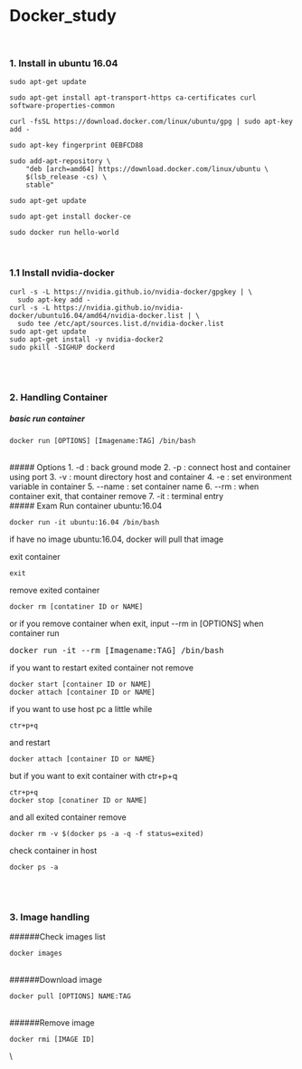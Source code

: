 # Docker_study<br><br>
### 1. Install in ubuntu 16.04
<pre><code>sudo apt-get update</code></pre>
<pre><code>sudo apt-get install apt-transport-https ca-certificates curl software-properties-common</code></pre>
<pre><code>curl -fsSL https://download.docker.com/linux/ubuntu/gpg | sudo apt-key add -</code></pre>
<pre><code>sudo apt-key fingerprint 0EBFCD88</code></pre>
<pre><code>sudo add-apt-repository \
    "deb [arch=amd64] https://download.docker.com/linux/ubuntu \
    $(lsb_release -cs) \
    stable"</code></pre>
<pre><code>sudo apt-get update</code></pre>
<pre><code>sudo apt-get install docker-ce</code></pre>
<pre><code>sudo docker run hello-world</code></pre><br>
### 1.1 Install nvidia-docker
<pre><code>curl -s -L https://nvidia.github.io/nvidia-docker/gpgkey | \
  sudo apt-key add -
curl -s -L https://nvidia.github.io/nvidia-docker/ubuntu16.04/amd64/nvidia-docker.list | \
  sudo tee /etc/apt/sources.list.d/nvidia-docker.list
sudo apt-get update
sudo apt-get install -y nvidia-docker2
sudo pkill -SIGHUP dockerd</code></pre><br><br>
### 2. Handling Container 
##### basic run container
<pre><code>docker run [OPTIONS] [Imagename:TAG] /bin/bash</code></pre>
<br>
##### Options
1. -d : back ground mode
2. -p : connect host and container using port
3. -v : mount directory host and container
4. -e : set environment variable in container
5. --name : set container name
6. --rm : when container exit, that container remove
7. -it : terminal entry
<br>
##### Exam
Run container ubuntu:16.04
<pre><code>docker run -it ubuntu:16.04 /bin/bash</code></pre> 
if have no image ubuntu:16.04, docker will pull that image

exit container
<pre><code>exit</code></pre>
remove exited container
<pre><code>docker rm [contatiner ID or NAME]</code></pre>
or if you remove container when exit, input --rm in [OPTIONS] when container run
<pre></code>docker run -it --rm [Imagename:TAG] /bin/bash</code></pre>

if you want to restart exited container not remove
<pre><code>docker start [container ID or NAME]
docker attach [container ID or NAME]</code></pre>

if you want to use host pc a little while
<pre><code>ctr+p+q</code></pre>
and restart
<pre><code>docker attach [container ID or NAME}</code></pre>
but if you want to exit container with ctr+p+q 
<pre><code>ctr+p+q
docker stop [conatiner ID or NAME]</code></pre>
and all exited container remove
<pre><code>docker rm -v $(docker ps -a -q -f status=exited)</code></pre>

check container in host
<pre><code>docker ps -a</code></pre>

<br><br>
### 3. Image handling
######Check images list
<pre><code>docker images</code></pre>
<br>
######Download image
<pre><code>docker pull [OPTIONS] NAME:TAG</code></pre>
<br>
######Remove image
<pre><code>docker rmi [IMAGE ID]</code></pre>

\

